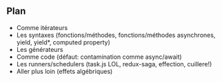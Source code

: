 ## Plan

 - Comme itérateurs
 - Les syntaxes (fonctions/méthodes, fonctions/méthodes asynchrones, yield, yield*, computed property)
 - Les générateurs
 - Comme code (défaut: contamination comme async/await)
 - Les runners/schedulers (task.js LOL, redux-saga, effection, cuillere!)
 - Aller plus loin (effets algébriques)
